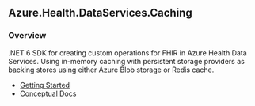 ## Azure.Health.DataServices.Caching

### Overview
.NET 6 SDK for creating custom operations for FHIR in Azure Health Data Services. Using in-memory caching with persistent storage providers as backing stores using either Azure Blob storage or Redis cache.
- [Getting Started](https://github.com/Azure/health-data-services-sdk#getting-started)
- [Conceptual Docs](https://github.com/Azure/health-data-services-sdk/blob/main/docs/concepts.md)
